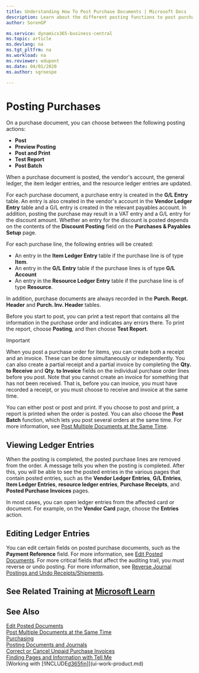 ```yaml
---
title: Understanding How To Post Purchase Documents | Microsoft Docs
description: Learn about the different posting functions to post purchase documents, and how you can update posted documents.
author: SorenGP

ms.service: dynamics365-business-central
ms.topic: article
ms.devlang: na
ms.tgt_pltfrm: na
ms.workload: na
ms.reviewer: edupont
ms.date: 04/01/2020
ms.author: sgroespe

---
```

# Posting Purchases
On a purchase document, you can choose between the following posting actions:

* **Post**
* **Preview Posting**
* **Post and Print**
* **Test Report**
* **Post Batch**

When a purchase document is posted, the vendor's account, the general ledger, the item ledger entries, and the resource ledger entries  are updated.

For each purchase document, a purchase entry is created in the **G/L Entry** table. An entry is also created in the vendor's account in the **Vendor Ledger Entry** table and a G/L entry is created in the relevant payables account. In addition, posting the purchase may result in a VAT entry and a G/L entry for the discount amount. Whether an entry for the discount is posted depends on the contents of the **Discount Posting** field on the **Purchases & Payables Setup** page.

For each purchase line, the following entries will be created:
- An entry in the **Item Ledger Entry** table if the purchase line is of type **Item**.
- An entry in the **G/L Entry** table if the purchase lines is of type **G/L Account**
- An entry in the **Resource Ledger Entry** table if the purchase line is of type **Resource**.

In addition, purchase documents are always recorded in the **Purch. Recpt. Header** and **Purch. Inv. Header** tables.

Before you start to post, you can print a test report that contains all the information in the purchase order and indicates any errors there. To print the report, choose **Posting**, and then choose **Test Report**.

> [!IMPORTANT]  
>   When you post a purchase order for items, you can create both a receipt and an invoice. These can be done simultaneously or independently. You can also create a partial receipt and a partial invoice by completing the **Qty. to Receive** and **Qty. to Invoice** fields on the individual purchase order lines before you post. Note that you cannot create an invoice for something that has not been received. That is, before you can invoice, you must have recorded a receipt, or you must choose to receive and invoice at the same time.

You can either post or post and print. If you choose to post and print, a report is printed when the order is posted. You can also choose the **Post Batch** function, which lets you post several orders at the same time. For more information, see [Post Multiple Documents at the Same Time](ui-batch-posting.md).

## Viewing Ledger Entries
When the posting is completed, the posted purchase lines are removed from the order. A message tells you when the posting is completed. After this, you will be able to see the posted entries in the various pages that contain posted entries, such as the **Vendor Ledger Entries**, **G/L Entries**, **Item Ledger Entries**, **resource ledger entries**, **Purchase Receipts**, and **Posted Purchase Invoices** pages.

In most cases, you can open ledger entries from the affected card or document. For example, on the **Vendor Card** page, choose the **Entries** action.

## Editing Ledger Entries
You can edit certain fields on posted purchase documents, such as the **Payment Reference** field. For more information, see [Edit Posted Documents](across-edit-posted-document.md). For more critical fields that affect the auditing trail, you must reverse or undo posting. For more information, see [Reverse Journal Postings and Undo Receipts/Shipments](finance-how-reverse-journal-posting.md).

## See Related Training at [Microsoft Learn](/learn/modules/receive-invoice-dynamics-d365-business-central/index)

## See Also
[Edit Posted Documents](across-edit-posted-document.md)  
[Post Multiple Documents at the Same Time](ui-batch-posting.md)  
[Purchasing](purchasing-manage-purchasing.md)  
[Posting Documents and Journals](ui-post-documents-journals.md)  
[Correct or Cancel Unpaid Purchase Invoices](purchasing-how-correct-cancel-unpaid-purchase-invoices.md)  
[Finding Pages and Information with Tell Me](ui-search.md)  
[Working with [!INCLUDE[d365fin](includes/d365fin_md.md)]](ui-work-product.md)
